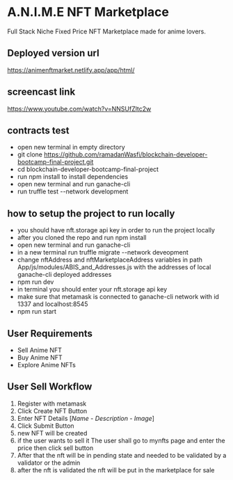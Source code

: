# A.N.I.M.E NFT Marketplace
Full Stack Niche Fixed Price NFT Marketplace made for anime lovers.


## Deployed version url
https://animenftmarket.netlify.app/app/html/

## screencast link
https://www.youtube.com/watch?v=NNSUfZltc2w

## contracts test
* open new terminal in empty directory
* git clone https://github.com/ramadanWasfi/blockchain-developer-bootcamp-final-project.git
* cd blockchain-developer-bootcamp-final-project
* run npm install to install dependencies
* open new terminal and run ganache-cli
* run truffle test --network development

## how to setup the project to run locally
* you should have nft.storage api key in order to run the project locally
* after you cloned the repo and run npm install
* open new terminal and run ganache-cli
* in a new terminal run truffle migrate --network deveopment
* change nftAddress and nftMarketplaceAddress variables in path App/js/modules/ABIS_and_Addresses.js with the addresses of local ganache-cli deployed addresses
* npm run dev
* in terminal you should enter your nft.storage api key
* make sure that metamask is connected to ganache-cli network with id 1337 and localhost:8545
* npm run start 
 

## User Requirements
* Sell Anime NFT
* Buy Anime NFT
* Explore Anime NFTs
  
## User Sell Workflow
1. Register with metamask
2. Click Create NFT Button
3. Enter NFT Details [*Name* - *Description* - *Image*]
4. Click Submit Button
5. new NFT will be created
6. if the user wants to sell it The user shall go to mynfts page and enter the price then click sell button
8. After that the nft will be in pending state and needed to be validated by a validator or the admin
9. after the nft is validated the nft will be put in the marketplace for sale

